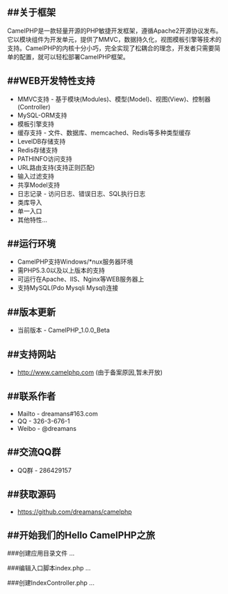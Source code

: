 ##关于框架
---

CamelPHP是一款轻量开源的PHP敏捷开发框架，遵循Apache2开源协议发布。它以模块组件为开发单元，提供了MMVC，数据持久化，视图模板引擎等技术的支持。CamelPHP的内核十分小巧，完全实现了松耦合的理念，开发者只需要简单的配置，就可以轻松部署CamelPHP框架。

##WEB开发特性支持
---

* MMVC支持 - 基于模块(Modules)、模型(Model)、视图(View)、控制器(Controller)
* MySQL-ORM支持
* 模板引擎支持
* 缓存支持 - 文件、数据库、memcached、Redis等多种类型缓存
* LevelDB存储支持
* Redis存储支持
* PATHINFO访问支持
* URL路由支持(支持正则匹配)
* 输入过滤支持
* 共享Model支持
* 日志记录 - 访问日志、错误日志、SQL执行日志
* 类库导入
* 单一入口
* 其他特性...

##运行环境
---

* CamelPHP支持Windows/*nux服务器环境
* 需PHP5.3.0以及以上版本的支持
* 可运行在Apache、IIS、Nginx等WEB服务器上   
* 支持MySQL(Pdo Mysqli Mysql)连接

##版本更新
---

* 当前版本 - CamelPHP_1.0.0_Beta

##支持网站
---

* http://www.camelphp.com (由于备案原因,暂未开放)

##联系作者
---

* Mailto - dreamans#163.com
* QQ     - 326-3-676-1
* Weibo  - @dreamans

##交流QQ群
---

* QQ群 - 286429157


##获取源码
---

* https://github.com/dreamans/camelphp



##开始我们的Hello CamelPHP之旅
---

###创建应用目录文件
...

###编辑入口脚本index.php
...

###创建IndexController.php
...
